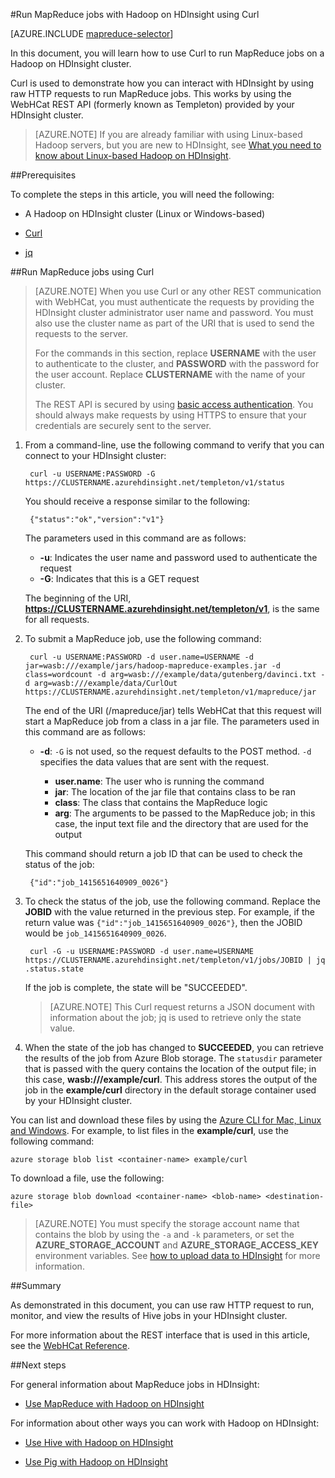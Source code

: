 <properties
   pageTitle="Use MapReduce and Curl with Hadoop in HDInsight | Microsoft Azure"
   description="Learn how to remotely run MapReduce jobs with Hadoop on HDInsight using Curl."
   services="hdinsight"
   documentationCenter=""
   authors="Blackmist"
   manager="paulettm"
   editor="cgronlun"
	tags="azure-portal"/>

<tags
   ms.service="hdinsight"
   ms.devlang="na"
   ms.topic="article"
   ms.tgt_pltfrm="na"
   ms.workload="big-data"
   ms.date="02/05/2016"
   ms.author="larryfr"/>

#Run MapReduce jobs with Hadoop on HDInsight using Curl

[AZURE.INCLUDE [mapreduce-selector](../../includes/hdinsight-selector-use-mapreduce.md)]

In this document, you will learn how to use Curl to run MapReduce jobs on a Hadoop on HDInsight cluster.

Curl is used to demonstrate how you can interact with HDInsight by using raw HTTP requests to run MapReduce jobs. This works by using the WebHCat REST API (formerly known as Templeton) provided by your HDInsight cluster.

> [AZURE.NOTE] If you are already familiar with using Linux-based Hadoop servers, but you are new to HDInsight, see [What you need to know about Linux-based Hadoop on HDInsight](hdinsight-hadoop-linux-information.md).

##<a id="prereq"></a>Prerequisites

To complete the steps in this article, you will need the following:

* A Hadoop on HDInsight cluster (Linux or Windows-based)

* [Curl](http://curl.haxx.se/)

* [jq](http://stedolan.github.io/jq/)

##<a id="curl"></a>Run MapReduce jobs using Curl

> [AZURE.NOTE] When you use Curl or any other REST communication with WebHCat, you must authenticate the requests by providing the HDInsight cluster administrator user name and password. You must also use the cluster name as part of the URI that is used to send the requests to the server.
>
> For the commands in this section, replace **USERNAME** with the user to authenticate to the cluster, and **PASSWORD** with the password for the user account. Replace **CLUSTERNAME** with the name of your cluster.
>
> The REST API is secured by using [basic access authentication](http://en.wikipedia.org/wiki/Basic_access_authentication). You should always make requests by using HTTPS to ensure that your credentials are securely sent to the server.

1. From a command-line, use the following command to verify that you can connect to your HDInsight cluster:

        curl -u USERNAME:PASSWORD -G https://CLUSTERNAME.azurehdinsight.net/templeton/v1/status

    You should receive a response similar to the following:

        {"status":"ok","version":"v1"}

    The parameters used in this command are as follows:

    * **-u**: Indicates the user name and password used to authenticate the request
    * **-G**: Indicates that this is a GET request

    The beginning of the URI, **https://CLUSTERNAME.azurehdinsight.net/templeton/v1**, is the same for all requests.

2. To submit a MapReduce job, use the following command:

		curl -u USERNAME:PASSWORD -d user.name=USERNAME -d jar=wasb:///example/jars/hadoop-mapreduce-examples.jar -d class=wordcount -d arg=wasb:///example/data/gutenberg/davinci.txt -d arg=wasb:///example/data/CurlOut https://CLUSTERNAME.azurehdinsight.net/templeton/v1/mapreduce/jar

    The end of the URI (/mapreduce/jar) tells WebHCat that this request will start a MapReduce job from a class in a jar file. The parameters used in this command are as follows:

	* **-d**: `-G` is not used, so the request defaults to the POST method. `-d` specifies the data values that are sent with the request.

        * **user.name**: The user who is running the command
        * **jar**: The location of the jar file that contains class to be ran
        * **class**: The class that contains the MapReduce logic
        * **arg**: The arguments to be passed to the MapReduce job; in this case, the input text file and the directory that are used for the output

    This command should return a job ID that can be used to check the status of the job:

        {"id":"job_1415651640909_0026"}

3. To check the status of the job, use the following command. Replace the **JOBID** with the value returned in the previous step. For example, if the return value was `{"id":"job_1415651640909_0026"}`, then the JOBID would be `job_1415651640909_0026`.

        curl -G -u USERNAME:PASSWORD -d user.name=USERNAME https://CLUSTERNAME.azurehdinsight.net/templeton/v1/jobs/JOBID | jq .status.state

	If the job is complete, the state will be "SUCCEEDED".

    > [AZURE.NOTE] This Curl request returns a JSON document with information about the job; jq is used to retrieve only the state value.

4. When the state of the job has changed to **SUCCEEDED**, you can retrieve the results of the job from Azure Blob storage. The `statusdir` parameter that is passed with the query contains the location of the output file; in this case, **wasb:///example/curl**. This address stores the output of the job in the **example/curl** directory in the default storage container used by your HDInsight cluster.

You can list and download these files by using the [Azure CLI for Mac, Linux and Windows](../xplat-cli-install.md). For example, to list files in the **example/curl**, use the following command:

	azure storage blob list <container-name> example/curl

To download a file, use the following:

	azure storage blob download <container-name> <blob-name> <destination-file>

> [AZURE.NOTE] You must specify the storage account name that contains the blob by using the `-a` and `-k` parameters, or set the **AZURE\_STORAGE\_ACCOUNT** and **AZURE\_STORAGE\_ACCESS\_KEY** environment variables. See [how to upload data to HDInsight](hdinsight-upload-data.md) for more information.

##<a id="summary"></a>Summary

As demonstrated in this document, you can use raw HTTP request to run, monitor, and view the results of Hive jobs in your HDInsight cluster.

For more information about the REST interface that is used in this article, see the [WebHCat Reference](https://cwiki.apache.org/confluence/display/Hive/WebHCat+Reference).

##<a id="nextsteps"></a>Next steps

For general information about MapReduce jobs in HDInsight:

* [Use MapReduce with Hadoop on HDInsight](hdinsight-use-mapreduce.md)

For information about other ways you can work with Hadoop on HDInsight:

* [Use Hive with Hadoop on HDInsight](hdinsight-use-hive.md)

* [Use Pig with Hadoop on HDInsight](hdinsight-use-pig.md)
